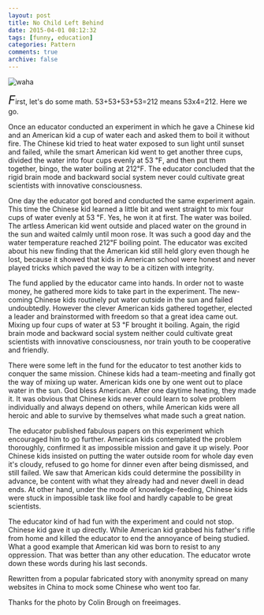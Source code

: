 ```yaml
---
layout: post
title: No Child Left Behind
date: 2015-04-01 08:12:32
tags: [funny, education]
categories: Pattern
comments: true
archive: false
---
```

<img class="cpanda" src="http://7xi3j8.com1.z0.glb.clouddn.com/cokepanda.com_waterinsun.jpg" alt="waha"/>


<!--img class="cpanda" src="http://7xi3j8.com1.z0.glb.clouddn.com/cokepanda.com_404s.jpg" alt="waha"/--> 

<font size="5">*F*</font>irst, let's do some math. 53+53+53+53=212 means 53x4=212. Here we go.

Once an educator conducted an experiment in which he gave a Chinese kid and an American kid a cup of water each and asked them to boil it without fire. The Chinese kid tried to heat water exposed to sun light until sunset and failed, while the smart American kid went to get another three cups, divided the water into four cups evenly at 53 ℉, and then put them together, bingo, the water boiling at 212℉. The educator concluded that the rigid brain mode and backward social system never could cultivate great scientists with innovative consciousness.    

 One day the educator got bored and conducted the same experiment again. This time the Chinese kid learned a little bit and went straight to mix four cups of water evenly at 53 ℉. Yes, he won it at first. The water was boiled. The artless American kid went outside and placed water on the ground in the sun and waited calmly until moon rose. It was such a good day and the water temperature reached 212℉ boiling point. The educator was excited about his new finding that the American kid still held glory even though he lost, because it showed that kids in American school were honest and never played tricks which paved the way to be a citizen with integrity.  

The fund applied by the educator came into hands. In order not to waste money, he gathered more kids to take part in the experiment. The new-coming Chinese kids routinely put water outside in the sun and failed undoubtedly. However the clever American kids gathered together, elected a leader and brainstormed with freedom so that a great idea came out. Mixing up four cups of water at 53 ℉ brought it boiling. Again, the rigid brain mode and backward social system neither could cultivate great scientists with innovative consciousness, nor train youth to be cooperative and friendly.

There were some left in the fund for the educator to test another kids to conquer the same mission. Chinese kids had a team-meeting and finally got the way of mixing up water. American kids one by one went out to place water in the sun. God bless American. After one daytime heating, they made it. It was obvious that Chinese kids never could learn to solve problem individually and always depend on others, while American kids were all heroic and able to survive by themselves what made such a great nation.

The educator published fabulous papers on this experiment which encouraged him to go further. American kids contemplated the problem thoroughly, confirmed it as impossible mission and gave it up wisely. Poor Chinese kids insisted on putting the water outside room for whole day even it's cloudy, refused to go home for dinner even after being dismissed,  and still failed. We saw that American kids could determine the possibility in advance, be content with what they already had and never dwell in dead ends. At other hand, under the mode of knowledge-feeding, Chinese kids were stuck in impossible task like fool and hardly capable to be great scientists.

The educator kind of had fun with the experiment and could not stop. Chinese kid gave it up directly. While American kid grabbed his father's rifle from home  and killed the educator to end the annoyance of being studied. What a good example that American kid was born to resist to any oppression. That was better than any other education. The educator wrote down these words during his last seconds.  

Rewritten from a popular fabricated story with anonymity spread on many websites in China to mock some Chinese who went too far.

Thanks for the photo by Colin Brough on freeimages.
